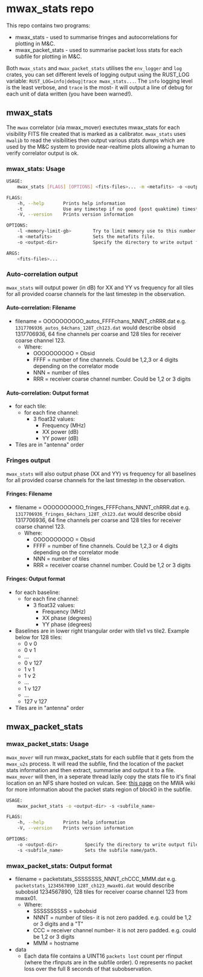 # mwax_stats repo

This repo contains two programs:

* mwax_stats - used to summarise fringes and autocorrelations for plotting in M&C.
* mwax_packet_stats - used to summarise packet loss stats for each subfile for plotting in M&C.

Both `mwax_stats` and `mwax_packet_stats` utilises the `env_logger` and `log` crates, you can set different levels of logging output using the RUST_LOG variable:
```RUST_LOG=info|debug|trace mwax_stats...```. The `info` logging level is the least verbose, and `trace` is the most- it will output a line of debug for each unit of data written (you have been warned!).

## mwax_stats

The `mwax` correlator (via mwax_mover) exectutes mwax_stats for each visibility FITS file created that is marked as a calibrator. `mwax_stats` uses `mwalib` to read the visibilities then output various stats dumps which are used by the M&C system to provide near-realtime plots allowing a human to verify correlator output is ok.

### mwax_stats: Usage

```bash
USAGE:
    mwax_stats [FLAGS] [OPTIONS] <fits-files>... -m <metafits> -o <output-dir>

FLAGS:
    -h, --help       Prints help information
    -t               Use any timestep if no good (post quaktime) timestep can be found.
    -V, --version    Prints version information

OPTIONS:
    -l <memory-limit-gb>        Try to limit memory use to this number of GB.
    -m <metafits>               Sets the metafits file.
    -o <output-dir>             Specify the directory to write output files to.

ARGS:
    <fits-files>...
```

### Auto-correlation output

`mwax_stats` will output power (in dB) for XX and YY vs frequency for all tiles for all provided coarse channels for the last timestep in the observation.

#### Auto-correlation: Filename

* filename = OOOOOOOOOO_autos_FFFFchans_NNNT_chRRR.dat e.g. `1317706936_autos_64chans_128T_ch123.dat` would describe obsid 1317706936, 64 fine channels per coarse and 128 tiles for receiver coarse channel 123.
  * Where:
    * OOOOOOOOOO = Obsid
    * FFFF = number of fine channels. Could be 1,2,3 or 4 digits depending on the correlator mode
    * NNN = number of tiles
    * RRR = receiver coarse channel number. Could be 1,2 or 3 digits

#### Auto-correlation: Output format

* for each tile:
  * for each fine channel:
    * 3 float32 values:
      * Frequency (MHz)
      * XX power (dB)
      * YY power (dB)
* Tiles are in "antenna" order

### Fringes output

`mwax_stats` will also output phase (XX and YY) vs frequency for all baselines for all provided coarse channels for the last timestep in the observation.

#### Fringes: Filename

* filename = OOOOOOOOOO_fringes_FFFFchans_NNNT_chRRR.dat e.g. `1317706936_fringes_64chans_128T_ch123.dat` would describe obsid 1317706936, 64 fine channels per coarse and 128 tiles for receiver coarse channel 123.
  * Where:
    * OOOOOOOOOO = Obsid
    * FFFF = number of fine channels. Could be 1,2,3 or 4 digits depending on the correlator mode
    * NNN = number of tiles
    * RRR = receiver coarse channel number. Could be 1,2 or 3 digits

#### Fringes: Output format

* for each baseline:
  * for each fine channel:
    * 3 float32 values:
      * Frequency (MHz)
      * XX phase (degrees)
      * YY phase (degrees)
* Baselines are in lower right triangular order with tile1 vs tile2. Example below for 128 tiles:
  * 0 v 0
  * 0 v 1
  * ...
  * 0 v 127
  * 1 v 1
  * 1 v 2
  * ...
  * 1 v 127
  * ...
  * 127 v 127
* Tiles are in "antenna" order

## mwax_packet_stats

### mwax_packet_stats: Usage

`mwax_mover` will run mwax_packet_stats for each subfile that it gets from the `mwax_u2s` process. It will read the subfile, find the location of the packet stats information and then extract, summarise and output it to a file. `mwax_mover` will then, in a seperate thread lazily copy the stats file to it's final location on an NFS share hosted on vulcan. See: [this page](https://mwatelescope.atlassian.net/wiki/spaces/MP/pages/24970579/MWAX+PSRDADA+header) on the MWA wiki for more information about the packet stats region of block0 in the subfile.

```bash
USAGE:
    mwax_packet_stats -o <output-dir> -s <subfile_name>

FLAGS:
    -h, --help       Prints help information
    -V, --version    Prints version information

OPTIONS:
    -o <output-dir>          Specify the directory to write output files to.
    -s <subfile_name>        Sets the subfile name/path.
```

### mwax_packet_stats: Output format

* filename = packetstats_SSSSSSSS_NNNT_chCCC_MMM.dat e.g. `packetstats_1234567890_128T_ch123_mwax01.dat` would describe subobsid 1234567890, 128 tiles for receiver coarse channel 123 from mwax01.
  * Where:
    * SSSSSSSSSS = subobsid
    * NNNT = number of tiles- it is not zero padded. e.g. could be 1,2 or 3 digits and a "T"
    * CCC = receiver channel number- it is not zero padded. e.g. could be 1,2 or 3 digits
    * MMM = hostname
* data
  * Each data file contains a UINT16 `packets lost` count per rfinput (where the rfinputs are in the subfile order). 0 represents no packet loss over the full 8 seconds of that subobservation.

